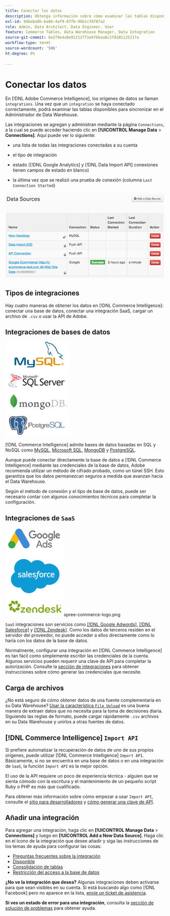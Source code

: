 ```yaml
---
title: Conectar los datos
description: Obtenga información sobre cómo examinar las tablas disponibles para sincronizar en el Administrador de Data Warehouse.
exl-id: 94beba8b-6a86-4af9-87fb-96b1cf8f8fa2
role: Admin, Data Architect, Data Engineer, User
feature: Commerce Tables, Data Warehouse Manager, Data Integration
source-git-commit: 6e2f9e4a9e91212771e6f6baa8c2f8101125217a
workflow-type: tm+mt
source-wordcount: '506'
ht-degree: 0%

---
```


# Conectar los datos

En [!DNL Adobe Commerce Intelligence], los orígenes de datos se llaman `integrations`. Una vez que un `integration` se haya conectado correctamente, podrá examinar las tablas disponibles para sincronizar en el Administrador de Data Warehouse.

Las integraciones se agregan y administran mediante la página `Connections`, a la cual se puede acceder haciendo clic en **[!UICONTROL Manage Data** > **Connections]**. Aquí puede ver lo siguiente:

* una lista de todas las integraciones conectadas a su cuenta

* el tipo de integración

* estado ([!DNL Google Analytics] y [!DNL Data Import API] conexiones tienen campos de estado en blanco)

* la última vez que se realizó una prueba de conexión (columna `Last Connection Started`)

![Datos\_Fuentes\_Tabla.png](../../../assets/Data_Sources_Table.png)

## Tipos de integraciones

Hay cuatro maneras de obtener los datos en [!DNL Commerce Intelligence]: conectar una base de datos, conectar una integración SaaS, cargar un archivo de `.csv` o usar la API de Adobe.

## Integraciones de bases de datos

![Base de datos\_icon.jpg](../../../assets/Database_icons.jpg)

[!DNL Commerce Intelligence] admite bases de datos basadas en SQL y NoSQL como [MySQL](../../importing-data/integrations/mysql-via-ssh-tunnel.md), [Microsoft SQL](../integrations/microsoft-sql-server.md), [MongoDB](../integrations/mongodb-via-ssh-tunnel.md) y [PostgreSQL](../integrations/postgresql.md).

Aunque puede conectar directamente la base de datos a [!DNL Commerce Intelligence] mediante las credenciales de la base de datos, Adobe recomienda utilizar un método de cifrado probado, como un túnel SSH. Esto garantiza que los datos permanezcan seguros a medida que avanzan hacia el Data Warehouse.

Según el método de conexión y el tipo de base de datos, puede ser necesario contar con algunos conocimientos técnicos para completar la configuración.

## Integraciones de `SaaS`

![](../../../assets/SaaS_icons.jpg)spree-commerce-logo.png

`SaaS` integraciones son servicios como [[!DNL Google Adwords]](../integrations/google-adwords.md), [[!DNL Salesforce]](../integrations/salesforce.md) y [[!DNL Zendesk]](../integrations/zendesk.md). Como los datos de terceros residen en el servidor del proveedor, no puede acceder a ellos directamente como lo haría con los datos de la base de datos.

Normalmente, configurar una integración en [!DNL Commerce Intelligence] es tan fácil como simplemente escribir las credenciales de la cuenta. Algunos servicios pueden requerir una clave de API para completar la autorización. Consulte la [sección de integraciones](../integrations/integrations.md) para obtener instrucciones sobre cómo generar las credenciales que necesite.

## Carga de archivos

¿No está seguro de cómo obtener datos de una fuente complementaria en su Data Warehouse? [Usar la característica `File Upload`](../connecting-data/using-file-uploader.md) es una buena manera de extraer datos que no necesita para la toma de decisiones diaria. Siguiendo las reglas de formato, puede cargar rápidamente `.csv` archivos en su Data Warehouse y unirlos a otras fuentes de datos.

## [!DNL Commerce Intelligence] `Import API`

Si prefiere automatizar la recuperación de datos de uno de sus propios orígenes, puede utilizar [!DNL Commerce Intelligence] `Import API`. Básicamente, si no se encuentra en una base de datos o en una integración de `SaaS`, la función `Import API` es la mejor opción.

El uso de la API requiere un poco de experiencia técnica - alguien que se sienta cómodo con la escritura y el mantenimiento de un pequeño script Ruby o PHP es más que cualificado.

Para obtener más información sobre cómo empezar a usar `Import API`, consulte el [sitio para desarrolladores](https://developer.adobe.com/commerce/services/reporting/) y [cómo generar una clave de API](https://developer.adobe.com/commerce/services/reporting/import-api/).

## Añadir una integración

Para agregar una integración, haga clic en **[!UICONTROL Manage Data** > **Connections]** y luego en **[!UICONTROL Add a New Data Source]**. Haga clic en el icono de la integración que desee añadir y siga las instrucciones de los temas de ayuda para configurar las cosas:

* [Preguntas frecuentes sobre la integración](https://support.magento.com/hc/en-us/sections/360003161871-Integration-FAQ)
* [Disponible ](../integrations/integrations.md)
* [Consolidación de tablas](../../../best-practices/consolidating-your-tables.md)
* [Restricción del acceso a la base de datos](../../../administrator/account-management/restrict-db-access.md)

**¿No ve la integración que desea?** Algunas integraciones deben activarse para que sean visibles en su cuenta. Si está buscando algo como [!DNL Facebook] pero no aparece en la lista, [envíe un ticket de asistencia](https://experienceleague.adobe.com/docs/commerce-knowledge-base/kb/troubleshooting/miscellaneous/mbi-service-policies.html?lang=es).

**Si ves un estado de error para una integración**, consulta la [sección de solución de problemas](https://support.magento.com/hc/en-us/sections/360003078151) para obtener ayuda.
